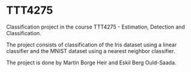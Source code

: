 # TTT4275
Classification project in the course TTT4275 - Estimation, Detection and Classification. 

The project consists of classification of the Iris dataset using a linear classifier and the MNIST dataset using a nearest neighbor classifier. 

The project is done by Martin Borge Heir and Eskil Berg Ould-Saada.
